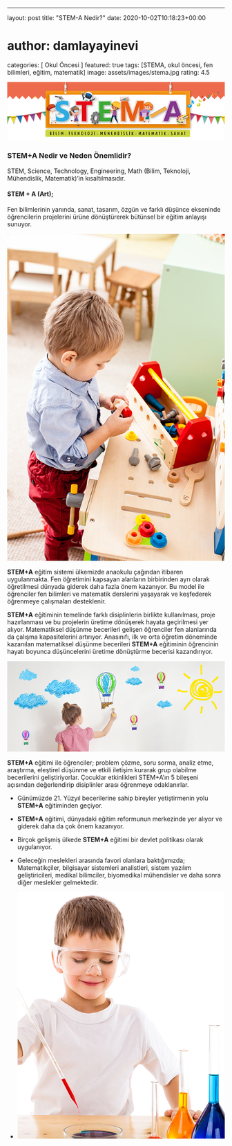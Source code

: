 ---
layout: post
title: "STEM-A Nedir?"
date: 2020-10-02T10:18:23+00:00
# author: damlayayinevi
categories: [ Okul Öncesi ]
featured: true
tags: [STEMA, okul öncesi, fen bilimleri, eğitim, matematik]
image: assets/images/stema.jpg
rating: 4.5

![](https://github.com/edamla/blog-damlayayinevi/blob/master/assets/images/stema1.png)
### STEM+A Nedir ve Neden Önemlidir?  

STEM, Science, Technology, Engineering, Math (Bilim, Teknoloji, Mühendislik, Matematik)’in kısaltılmasıdır.  

#### **STEM + A (Art);**  

Fen bilimlerinin yanında, sanat, tasarım, özgün ve farklı düşünce ekseninde öğrencilerin projelerini ürüne dönüştürerek bütünsel bir eğitim anlayışı sunuyor. 

![enter image description here](https://github.com/edamla/blog-damlayayinevi/blob/master/assets/images/stema2.png)

**STEM+A**  eğitim sistemi ülkemizde anaokulu çağından itibaren uygulanmakta. Fen öğretimini kapsayan alanların birbirinden ayrı olarak öğretilmesi dünyada giderek daha fazla önem kazanıyor. Bu model ile öğrenciler fen bilimleri ve matematik derslerini yaşayarak ve keşfederek öğrenmeye çalışmaları desteklenir.

**STEM+A** eğitiminin temelinde farklı disiplinlerin birlikte kullanılması, proje hazırlanması ve bu projelerin üretime dönüşerek hayata geçirilmesi yer alıyor. Matematiksel düşünme becerileri gelişen öğrenciler fen alanlarında da çalışma kapasitelerini artırıyor. Anasınıfı, ilk ve orta öğretim döneminde kazanılan matematiksel düşünme becerileri **STEM+A** eğitiminin öğrencinin hayatı boyunca düşüncelerini üretime dönüştürme becerisi kazandırıyor.

![enter image description here](https://github.com/edamla/blog-damlayayinevi/blob/master/assets/images/stema3.png)

**STEM+A** eğitimi ile öğrenciler; problem çözme, soru sorma, analiz etme, araştırma, eleştirel düşünme ve etkili iletişim kurarak grup olabilme becerilerini geliştiriyorlar. Çocuklar etkinlikleri STEM+A’ın 5 bileşeni açısından değerlendirip disiplinler arası öğrenmeye odaklanırlar.

-   Günümüzde 21. Yüzyıl becerilerine sahip bireyler yetiştirmenin yolu  **STEM+A**  eğitiminden geçiyor.
-   **STEM+A**  eğitimi, dünyadaki eğitim reformunun merkezinde yer alıyor ve giderek daha da çok önem kazanıyor.
-   Birçok gelişmiş ülkede **STEM+A**  eğitimi bir devlet politikası olarak uygulanıyor.
-   Geleceğin meslekleri arasında favori olanlara baktığımızda; Matematikçiler, bilgisayar sistemleri analistleri, sistem yazılım geliştiricileri, medikal bilimciler, biyomedikal mühendisler ve daha sonra diğer meslekler gelmektedir.

- ![enter image description here](https://github.com/edamla/blog-damlayayinevi/blob/master/assets/images/stema4.png)
